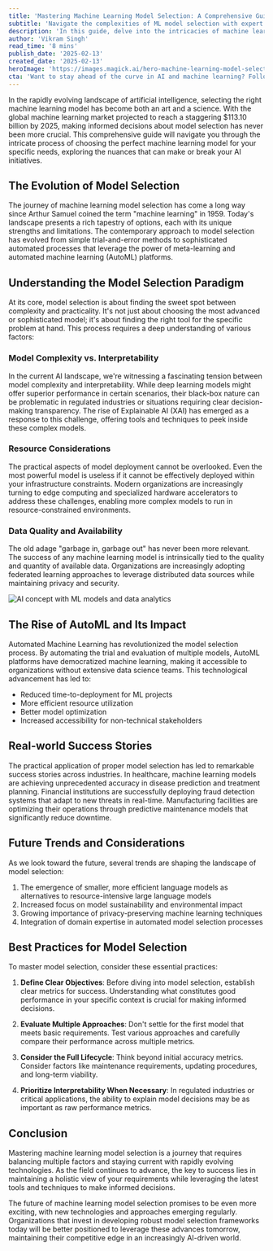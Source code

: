 ```yaml
---
title: 'Mastering Machine Learning Model Selection: A Comprehensive Guide to Making Informed Decisions'
subtitle: 'Navigate the complexities of ML model selection with expert insights'
description: 'In this guide, delve into the intricacies of machine learning model selection. Understand the evolution of model selection, explore key considerations for choosing the right model, and discover best practices for AI success. From AutoML to practical applications, learn how to make informed decisions that enhance business value.'
author: 'Vikram Singh'
read_time: '8 mins'
publish_date: '2025-02-13'
created_date: '2025-02-13'
heroImage: 'https://images.magick.ai/hero-machine-learning-model-selection.jpg'
cta: 'Want to stay ahead of the curve in AI and machine learning? Follow us on LinkedIn for regular insights, expert analyses, and the latest trends in model selection and deployment strategies.'
---
```


In the rapidly evolving landscape of artificial intelligence, selecting the right machine learning model has become both an art and a science. With the global machine learning market projected to reach a staggering $113.10 billion by 2025, making informed decisions about model selection has never been more crucial. This comprehensive guide will navigate you through the intricate process of choosing the perfect machine learning model for your specific needs, exploring the nuances that can make or break your AI initiatives.

## The Evolution of Model Selection

The journey of machine learning model selection has come a long way since Arthur Samuel coined the term "machine learning" in 1959. Today's landscape presents a rich tapestry of options, each with its unique strengths and limitations. The contemporary approach to model selection has evolved from simple trial-and-error methods to sophisticated automated processes that leverage the power of meta-learning and automated machine learning (AutoML) platforms.

## Understanding the Model Selection Paradigm

At its core, model selection is about finding the sweet spot between complexity and practicality. It's not just about choosing the most advanced or sophisticated model; it's about finding the right tool for the specific problem at hand. This process requires a deep understanding of various factors:

### Model Complexity vs. Interpretability

In the current AI landscape, we're witnessing a fascinating tension between model complexity and interpretability. While deep learning models might offer superior performance in certain scenarios, their black-box nature can be problematic in regulated industries or situations requiring clear decision-making transparency. The rise of Explainable AI (XAI) has emerged as a response to this challenge, offering tools and techniques to peek inside these complex models.

### Resource Considerations

The practical aspects of model deployment cannot be overlooked. Even the most powerful model is useless if it cannot be effectively deployed within your infrastructure constraints. Modern organizations are increasingly turning to edge computing and specialized hardware accelerators to address these challenges, enabling more complex models to run in resource-constrained environments.

### Data Quality and Availability

The old adage "garbage in, garbage out" has never been more relevant. The success of any machine learning model is intrinsically tied to the quality and quantity of available data. Organizations are increasingly adopting federated learning approaches to leverage distributed data sources while maintaining privacy and security.

![AI concept with ML models and data analytics](https://i.magick.ai/PIXE/1739484415621_magick_img.webp)

## The Rise of AutoML and Its Impact

Automated Machine Learning has revolutionized the model selection process. By automating the trial and evaluation of multiple models, AutoML platforms have democratized machine learning, making it accessible to organizations without extensive data science teams. This technological advancement has led to:

- Reduced time-to-deployment for ML projects
- More efficient resource utilization
- Better model optimization
- Increased accessibility for non-technical stakeholders

## Real-world Success Stories

The practical application of proper model selection has led to remarkable success stories across industries. In healthcare, machine learning models are achieving unprecedented accuracy in disease prediction and treatment planning. Financial institutions are successfully deploying fraud detection systems that adapt to new threats in real-time. Manufacturing facilities are optimizing their operations through predictive maintenance models that significantly reduce downtime.

## Future Trends and Considerations

As we look toward the future, several trends are shaping the landscape of model selection:

1. The emergence of smaller, more efficient language models as alternatives to resource-intensive large language models
2. Increased focus on model sustainability and environmental impact
3. Growing importance of privacy-preserving machine learning techniques
4. Integration of domain expertise in automated model selection processes

## Best Practices for Model Selection

To master model selection, consider these essential practices:

1. **Define Clear Objectives**: Before diving into model selection, establish clear metrics for success. Understanding what constitutes good performance in your specific context is crucial for making informed decisions.

2. **Evaluate Multiple Approaches**: Don't settle for the first model that meets basic requirements. Test various approaches and carefully compare their performance across multiple metrics.

3. **Consider the Full Lifecycle**: Think beyond initial accuracy metrics. Consider factors like maintenance requirements, updating procedures, and long-term viability.

4. **Prioritize Interpretability When Necessary**: In regulated industries or critical applications, the ability to explain model decisions may be as important as raw performance metrics.

## Conclusion

Mastering machine learning model selection is a journey that requires balancing multiple factors and staying current with rapidly evolving technologies. As the field continues to advance, the key to success lies in maintaining a holistic view of your requirements while leveraging the latest tools and techniques to make informed decisions.

The future of machine learning model selection promises to be even more exciting, with new technologies and approaches emerging regularly. Organizations that invest in developing robust model selection frameworks today will be better positioned to leverage these advances tomorrow, maintaining their competitive edge in an increasingly AI-driven world.